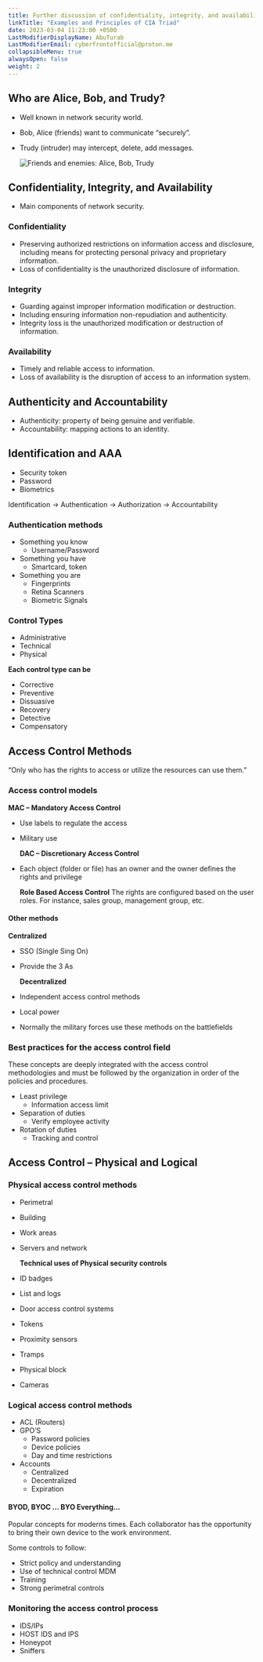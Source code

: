 ```yaml
---
title: Further discussion of confidentiality, integrity, and availability
linkTitle: "Examples and Principles of CIA Triad"
date: 2023-03-04 11:23:00 +0500
LastModifierDisplayName: AbuTurab
LastModifierEmail: cyberfrontofficial@proton.me
collapsibleMenu: true
alwaysOpen: false
weight: 2
---
```


## **Who are Alice, Bob, and Trudy?**

- Well known in network security world.
- Bob, Alice (friends) want to communicate “securely”.
- Trudy (intruder) may intercept, delete, add messages.
  
  ![Friends and enemies: Alice, Bob, Trudy](/notes/ibm-cybersecurity-analyst/Examples%20and%20principles%20of%20CIA%20triad.webp)

## **Confidentiality, Integrity, and Availability**

- Main components of network security.

### Confidentiality

- Preserving authorized restrictions on information access and disclosure, including means for protecting personal privacy and proprietary information.
- Loss of confidentiality is the unauthorized disclosure of information.

### Integrity

- Guarding against improper information modification or destruction.
- Including ensuring information non-repudiation and authenticity.
- Integrity loss is the unauthorized modification or destruction of information.

### Availability

- Timely and reliable access to information.
- Loss of availability is the disruption of access to an information system.

## **Authenticity and Accountability**

- Authenticity: property of being genuine and verifiable.
- Accountability: mapping actions to an identity.

## **Identification and AAA**

- Security token
- Password
- Biometrics

Identification → Authentication → Authorization → Accountability

### Authentication methods

- Something you know
	- Username/Password
- Something you have
	- Smartcard, token
- Something you are
	- Fingerprints
	- Retina Scanners
	- Biometric Signals

### Control Types

- Administrative
- Technical
- Physical
  
**Each control type can be**
- Corrective
- Preventive
- Dissuasive
- Recovery
- Detective
- Compensatory

## **Access Control Methods**
  
  “Only who has the rights to access or utilize the resources can use them.”

### **Access control models**
 
  **MAC – Mandatory Access Control**
- Use labels to regulate the access
- Military use
  
  **DAC – Discretionary Access Control**
- Each object (folder or file) has an owner and the owner defines the rights and privilege
  
  **Role Based Access Control**
  The rights are configured based on the user roles. For instance, sales group, management group, etc.

#### Other methods
 
  **Centralized**
- SSO (Single Sing On)
- Provide the 3 As
  
  **Decentralized**
- Independent access control methods
- Local power
- Normally the military forces use these methods on the battlefields

### Best practices for the access control field
  
  These concepts are deeply integrated with the access control methodologies and must be followed by the organization in order of the policies and procedures.
- Least privilege
	- Information access limit
- Separation of duties
	- Verify employee activity
- Rotation of duties
	- Tracking and control

## **Access Control – Physical and Logical**

### Physical access control methods

- Perimetral
- Building
- Work areas
- Servers and network

  **Technical uses of Physical security controls**
- ID badges
- List and logs
- Door access control systems
- Tokens
- Proximity sensors
- Tramps
- Physical block
- Cameras

### **Logical access control methods**

- ACL (Routers)
- GPO’S
	- Password policies
	- Device policies
	- Day and time restrictions
- Accounts
	- Centralized
	- Decentralized
	- Expiration

#### BYOD, BYOC … BYO Everything…
  
  Popular concepts for moderns times. Each collaborator has the opportunity to bring their own device to the work environment.
  
  Some controls to follow:
- Strict policy and understanding
- Use of technical control MDM
- Training
- Strong perimetral controls

### Monitoring the access control process
- IDS/IPs
- HOST IDS and IPS
- Honeypot
- Sniffers
